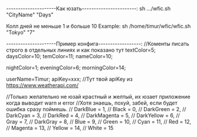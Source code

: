 ---------------------Как юзать-----------------------:
sh .../wfic.sh "CityName" "Days"

Колл дней не меньше 1 и больше 10
Example: sh /home/timur/wfic/wfic.sh "Tokyo" "7"

---------------------Пример конфига------------------:
//Коменты писать строго в отдельных линиях и как показано тут
textColor=5;
daysColor=10;
temColor=11;
nameColor=10;

nightColor=1;
eveningColor=6;
morningColor=14;

userName=Timur;
apiKey=xxx;
//Тут твой apiKey из https://www.weatherapi.com/

//Только желательно не юзай крастный и желтый, их юзает приложение когда выводит warn и error
//Хотя знаешь, похуй, забей, если будет ошибка сразу поймешь.
// DarkBlue = 1,
// Black = 0,
// DarkGreen = 2,
// DarkCyan = 3,
// DarkRed = 4,
// DarkMagenta = 5,
// DarkYellow = 6,
// Gray = 7,
// DarkGray = 8,
// Blue = 9,
// Green = 10,
// Cyan = 11,
// Red = 12,
// Magenta = 13,
// Yellow = 14,
// White = 15
